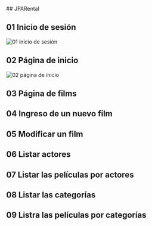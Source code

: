 ##   J P A R e n t a l 

## 01 Inicio de sesión

![01 inicio de sesión](https://github.com/JacobDiazN/JPARental/blob/main/src/main/resources/static/portafolio/01%20inicio%20de%20sesi%C3%B3n.png?raw=true)

## 02 Página de inicio

![02 página de inicio](https://github.com/user-attachments/assets/4c6efe56-b693-4932-9ce9-8ff1285e019e)

## 03 Página de films

## 04 Ingreso de un nuevo film

## 05 Modificar un film

## 06 Listar actores

## 07 Listar las películas por actores

## 08 Listar las categorías

## 09 Listra las películas por categorías
 
